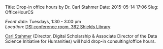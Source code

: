Title: Drop-in office hours by Dr. Carl Stahmer 
Date: 2015-05-14 17:06
Slug: OfficeHourCS

*Event date:* Tuesdays, 1:30 - 3:00 pm    
*Location:* [DSI conference room, 362 Shields Library]({filename}../../pages/Directions.md)      

[Carl Stahmer](http://www.carlstahmer.com/) (Director, Digital Scholarship & Associate Director of the Data Science Initiative for Humanities) will hold drop-in consulting/office hours.
